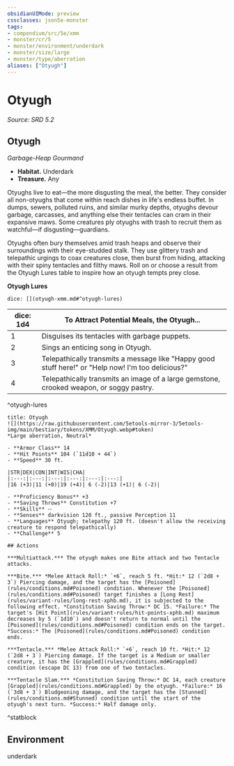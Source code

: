 ```yaml
---
obsidianUIMode: preview
cssclasses: json5e-monster
tags:
- compendium/src/5e/xmm
- monster/cr/5
- monster/environment/underdark
- monster/size/large
- monster/type/aberration
aliases: ["Otyugh"]
---
```

# Otyugh
*Source: SRD 5.2*  

## Otyugh

*Garbage-Heap Gourmand*

- **Habitat.** Underdark  
- **Treasure.** Any  

Otyughs live to eat—the more disgusting the meal, the better. They consider all non-otyughs that come within reach dishes in life's endless buffet. In dumps, sewers, polluted ruins, and similar murky depths, otyughs devour garbage, carcasses, and anything else their tentacles can cram in their expansive maws. Some creatures ply otyughs with trash to recruit them as watchful—if disgusting—guardians.

Otyughs often bury themselves amid trash heaps and observe their surroundings with their eye-studded stalk. They use glittery trash and telepathic urgings to coax creatures close, then burst from hiding, attacking with their spiny tentacles and filthy maws. Roll on or choose a result from the Otyugh Lures table to inspire how an otyugh tempts prey close.

**Otyugh Lures**

`dice: [](otyugh-xmm.md#^otyugh-lures)`

| dice: 1d4 | To Attract Potential Meals, the Otyugh... |
|-----------|-------------------------------------------|
| 1 | Disguises its tentacles with garbage puppets. |
| 2 | Sings an enticing song in Otyugh. |
| 3 | Telepathically transmits a message like "Happy good stuff here!" or "Help now! I'm too delicious?" |
| 4 | Telepathically transmits an image of a large gemstone, crooked weapon, or soggy pastry. |
^otyugh-lures

```ad-statblock
title: Otyugh
![](https://raw.githubusercontent.com/5etools-mirror-3/5etools-img/main/bestiary/tokens/XMM/Otyugh.webp#token)
*Large aberration, Neutral*

- **Armor Class** 14
- **Hit Points** 104 (`11d10 + 44`)
- **Speed** 30 ft.

|STR|DEX|CON|INT|WIS|CHA|
|:---:|:---:|:---:|:---:|:---:|:---:|
|16 (+3)|11 (+0)|19 (+4)| 6 (-2)|13 (+1)| 6 (-2)|

- **Proficiency Bonus** +3
- **Saving Throws** Constitution +7
- **Skills** ⏤
- **Senses** darkvision 120 ft., passive Perception 11
- **Languages** Otyugh; telepathy 120 ft. (doesn't allow the receiving creature to respond telepathically)
- **Challenge** 5

## Actions

***Multiattack.*** The otyugh makes one Bite attack and two Tentacle attacks.

***Bite.*** *Melee Attack Roll:* `+6`, reach 5 ft. *Hit:* 12 (`2d8 + 3`) Piercing damage, and the target has the [Poisoned](rules/conditions.md#Poisoned) condition. Whenever the [Poisoned](rules/conditions.md#Poisoned) target finishes a [Long Rest](rules/variant-rules/long-rest-xphb.md), it is subjected to the following effect. *Constitution Saving Throw:* DC 15. *Failure:* The target's [Hit Point](rules/variant-rules/hit-points-xphb.md) maximum decreases by 5 (`1d10`) and doesn't return to normal until the [Poisoned](rules/conditions.md#Poisoned) condition ends on the target. *Success:* The [Poisoned](rules/conditions.md#Poisoned) condition ends.

***Tentacle.*** *Melee Attack Roll:* `+6`, reach 10 ft. *Hit:* 12 (`2d8 + 3`) Piercing damage. If the target is a Medium or smaller creature, it has the [Grappled](rules/conditions.md#Grappled) condition (escape DC 13) from one of two tentacles.

***Tentacle Slam.*** *Constitution Saving Throw:* DC 14, each creature [Grappled](rules/conditions.md#Grappled) by the otyugh. *Failure:* 16 (`3d8 + 3`) Bludgeoning damage, and the target has the [Stunned](rules/conditions.md#Stunned) condition until the start of the otyugh's next turn. *Success:* Half damage only.
```
^statblock

## Environment

underdark